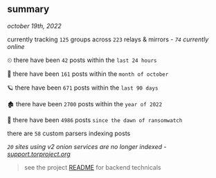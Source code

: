 
## summary
_october 19th, 2022_

currently tracking `125` groups across `223` relays & mirrors - _`74` currently online_

⏲ there have been `42` posts within the `last 24 hours`

🦈 there have been `161` posts within the `month of october`

🪐 there have been `671` posts within the `last 90 days`

🏚 there have been `2700` posts within the `year of 2022`

🦕 there have been `4986` posts `since the dawn of ransomwatch`

there are `58` custom parsers indexing posts

_`20` sites using v2 onion services are no longer indexed - [support.torproject.org](https://support.torproject.org/onionservices/v2-deprecation/)_

> see the project [README](https://github.com/joshhighet/ransomwatch#ransomwatch--) for backend technicals

